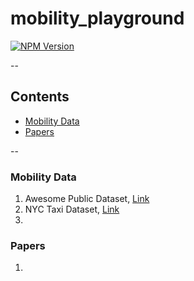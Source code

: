 # mobility_playground

[![NPM Version][npm-image]][npm-url]

--

## Contents

- [Mobility Data](#mobility-data)
- [Papers](#papers)

--

### Mobility Data
1. Awesome Public Dataset, [Link](https://github.com/awesomedata/awesome-public-datasets#transportation)
2. NYC Taxi Dataset, [Link](https://www1.nyc.gov/site/tlc/about/tlc-trip-record-data.page)
3. 

### Papers
1. 

<!-- Markdown link & img dfn's -->
[npm-image]: https://img.shields.io/npm/v/datadog-metrics.svg?style=flat-square
[npm-url]: https://npmjs.org/package/datadog-metrics
[npm-downloads]: https://img.shields.io/npm/dm/datadog-metrics.svg?style=flat-square
[travis-image]: https://img.shields.io/travis/dbader/node-datadog-metrics/master.svg?style=flat-square
[travis-url]: https://travis-ci.org/dbader/node-datadog-metrics
[wiki]: https://github.com/yourname/yourproject/wiki

<!-- <pre><code> </code></pre> --!>
<!-- generate tbl of contents : https://ecotrust-canada.github.io/markdown-toc/ --!>
